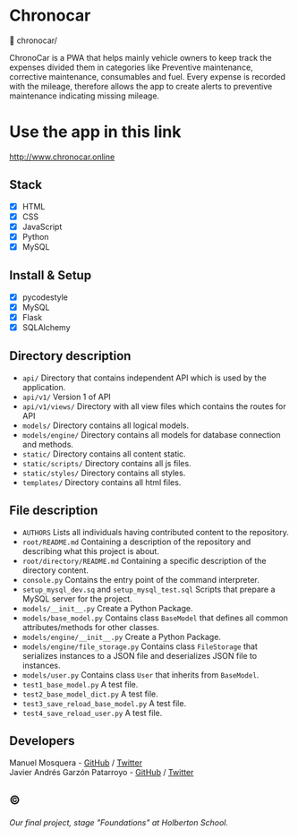 # Chronocar
:open_file_folder: chronocar/

ChronoCar is a PWA that helps mainly vehicle owners to keep track the expenses divided them in categories like Preventive maintenance, corrective maintenance, consumables and fuel. Every expense is recorded with the mileage, therefore allows the app to create alerts to preventive maintenance indicating missing mileage.

# Use the app in this link
http://www.chronocar.online

## Stack
* [x] HTML
* [x] CSS
* [x] JavaScript
* [x] Python
* [x] MySQL

## Install & Setup
* [x] pycodestyle
* [x] MySQL
* [x] Flask
* [x] SQLAlchemy

## Directory description
* ```api/``` Directory that contains independent API which is used  by the application.
* ```api/v1/``` Version 1 of API
* ```api/v1/views/```  Directory with all view files which contains the routes for API
* ```models/```  Directory contains all logical models.
* ```models/engine/``` Directory contains all models for database connection and methods.
* ```static/``` Directory contains all content static.
* ```static/scripts/``` Directory contains all js files.
* ```static/styles/``` Directory contains all styles.
* ```templates/``` Directory contains all html files.

## File description
* ```AUTHORS``` Lists all individuals having contributed content to the repository.
* ```root/README.md``` Containing a description of the repository and describing what this project is about.
* ```root/directory/README.md``` Containing a specific description of the directory content.
* ```console.py``` Contains the entry point of the command interpreter.
* ```setup_mysql_dev.sq``` and ```setup_mysql_test.sql``` Scripts that prepare a MySQL server for the project.
* ```models/__init__.py``` Create a Python Package.
* ```models/base_model.py``` Contains class ```BaseModel``` that defines all common attributes/methods for other classes.
* ```models/engine/__init__.py``` Create a Python Package.
* ```models/engine/file_storage.py``` Contains class ```FileStorage``` that serializes instances to a JSON file and deserializes JSON file to instances.
* ```models/user.py``` Contains class ```User``` that inherits from ```BaseModel```.
* ```test1_base_model.py``` A test file.
* ```test2_base_model_dict.py``` A test file.
* ```test3_save_reload_base_model.py``` A test file.
* ```test4_save_reload_user.py``` A test file.

## Developers
Manuel Mosquera - [GitHub](https://github.com/mmanumos) / [Twitter](https://twitter.com/mmanumos)  
Javier Andrés Garzón Patarroyo - [GitHub](https://github.com/javierandresgp) / [Twitter](https://twitter.com/javierandresgp0)

## :copyright:
###### Our final project, stage "Foundations" at Holberton School.
